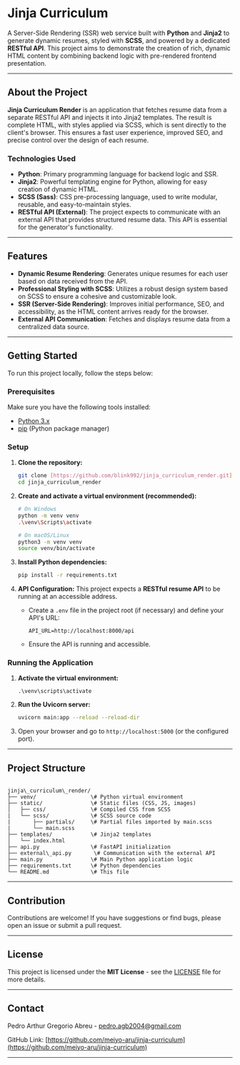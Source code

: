 # Jinja Curriculum

A Server-Side Rendering (SSR) web service built with **Python** and **Jinja2** to generate dynamic resumes, styled with **SCSS**, and powered by a dedicated **RESTful API**. This project aims to demonstrate the creation of rich, dynamic HTML content by combining backend logic with pre-rendered frontend presentation.

---

## About the Project

**Jinja Curriculum Render** is an application that fetches resume data from a separate RESTful API and injects it into Jinja2 templates. The result is complete HTML, with styles applied via SCSS, which is sent directly to the client's browser. This ensures a fast user experience, improved SEO, and precise control over the design of each resume.

### Technologies Used

* **Python**: Primary programming language for backend logic and SSR.
* **Jinja2**: Powerful templating engine for Python, allowing for easy creation of dynamic HTML.
* **SCSS (Sass)**: CSS pre-processing language, used to write modular, reusable, and easy-to-maintain styles.
* **RESTful API (External)**: The project expects to communicate with an external API that provides structured resume data. This API is essential for the generator's functionality.

---

## Features

* **Dynamic Resume Rendering**: Generates unique resumes for each user based on data received from the API.
* **Professional Styling with SCSS**: Utilizes a robust design system based on SCSS to ensure a cohesive and customizable look.
* **SSR (Server-Side Rendering)**: Improves initial performance, SEO, and accessibility, as the HTML content arrives ready for the browser.
* **External API Communication**: Fetches and displays resume data from a centralized data source.

---

## Getting Started

To run this project locally, follow the steps below:

### Prerequisites

Make sure you have the following tools installed:

* [Python 3.x](https://www.python.org/downloads/)
* [pip](https://pip.pypa.io/en/stable/installation/) (Python package manager)

### Setup

1.  **Clone the repository:**

    ```bash
    git clone [https://github.com/blink992/jinja_curriculum_render.git](https://github.com/blink992/jinja_curriculum_render.git)
    cd jinja_curriculum_render
    ```

2.  **Create and activate a virtual environment (recommended):**

    ```bash
    # On Windows
    python -m venv venv
    .\venv\Scripts\activate

    # On macOS/Linux
    python3 -m venv venv
    source venv/bin/activate
    ```

3.  **Install Python dependencies:**

    ```bash
    pip install -r requirements.txt
    ```

4.  **API Configuration:**
    This project expects a **RESTful resume API** to be running at an accessible address.

    * Create a `.env` file in the project root (if necessary) and define your API's URL:
        ```
        API_URL=http://localhost:8000/api
        ```
    * Ensure the API is running and accessible.

### Running the Application

1.  **Activate the virtual environment:**
    ```
    .\venv\scripts\activate
    ```
3.  **Run the Uvicorn server:**
    ```bash
    uvicorn main:app --reload --reload-dir
    ```
4.  Open your browser and go to `http://localhost:5000` (or the configured port).

---

## Project Structure

```

jinja\_curriculum\_render/
├── venv/                 \# Python virtual environment
├── static/               \# Static files (CSS, JS, images)
│   ├── css/              \# Compiled CSS from SCSS
|   └── scss/             \# SCSS source code
|       ├── partials/     \# Partial files imported by main.scss
|       └── main.scss
├── templates/            \# Jinja2 templates
│   └── index.html
├── api.py                \# FastAPI initialization
├── external\_api.py       \# Communication with the external API
├── main.py               \# Main Python application logic
├── requirements.txt      \# Python dependencies
└── README.md             \# This file

```

---

## Contribution

Contributions are welcome! If you have suggestions or find bugs, please open an issue or submit a pull request.

---

## License

This project is licensed under the **MIT License** - see the [LICENSE](./LICENSE.md) file for more details.

---

## Contact

Pedro Arthur Gregorio Abreu - [pedro.agb2004@gmail.com](mailto:pedro.agb2004@gmail.com)

GitHub Link: [https://github.com/meiyo-aru/jinja-curriculum](https://github.com/meiyo-aru/jinja-curriculum)

---
